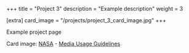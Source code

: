 +++
title = "Project 3"
description = "Example description"
weight = 3

[extra]
card_image = "/projects/project_3_card_image.jpg"
+++

Example project page

Card image: [NASA](https://www.nasa.gov/audience/forstudents/5-8/features/nasa-knows/what-was-project-mercury-58.html) - [Media Usage Guidelines](https://www.nasa.gov/multimedia/guidelines/index.html)